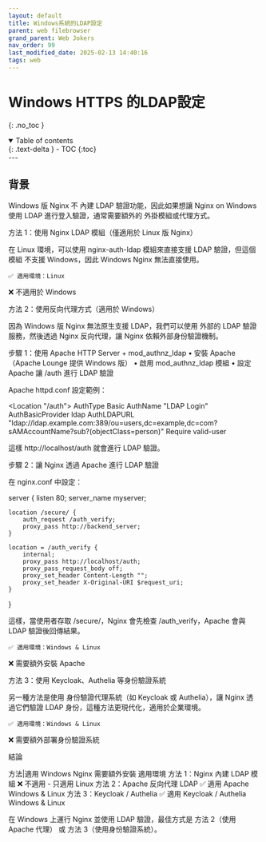 ```yaml
---
layout: default
title: Windows系統的LDAP設定
parent: web filebrowser
grand_parent: Web Jokers
nav_order: 99
last_modified_date: 2025-02-13 14:40:16
tags: web
---
```


#  Windows HTTPS 的LDAP設定
{: .no_toc }

<details open markdown="block">
  <summary>
    Table of contents
  </summary>
  {: .text-delta }
- TOC
{:toc}
</details>
---

## 背景


Windows 版 Nginx 不 內建 LDAP 驗證功能，因此如果想讓 Nginx on Windows 使用 LDAP 進行登入驗證，通常需要額外的 外掛模組或代理方式。

方法 1：使用 Nginx LDAP 模組（僅適用於 Linux 版 Nginx）

在 Linux 環境，可以使用 nginx-auth-ldap 模組來直接支援 LDAP 驗證，但這個模組 不支援 Windows，因此 Windows Nginx 無法直接使用。

	✅ 適用環境：Linux
❌ 不適用於 Windows

方法 2：使用反向代理方式（適用於 Windows）

因為 Windows 版 Nginx 無法原生支援 LDAP，我們可以使用 外部的 LDAP 驗證服務，然後透過 Nginx 反向代理，讓 Nginx 依賴外部身份驗證機制。

步驟 1：使用 Apache HTTP Server + mod_authnz_ldap
	•	安裝 Apache（Apache Lounge 提供 Windows 版）
	•	啟用 mod_authnz_ldap 模組
	•	設定 Apache 讓 /auth 進行 LDAP 驗證

Apache httpd.conf 設定範例：

<Location "/auth">
    AuthType Basic
    AuthName "LDAP Login"
    AuthBasicProvider ldap
    AuthLDAPURL "ldap://ldap.example.com:389/ou=users,dc=example,dc=com?sAMAccountName?sub?(objectClass=person)"
    Require valid-user
</Location>

這樣 http://localhost/auth 就會進行 LDAP 驗證。

步驟 2：讓 Nginx 透過 Apache 進行 LDAP 驗證

在 nginx.conf 中設定：

server {
    listen 80;
    server_name myserver;

    location /secure/ {
        auth_request /auth_verify;
        proxy_pass http://backend_server;
    }

    location = /auth_verify {
        internal;
        proxy_pass http://localhost/auth;
        proxy_pass_request_body off;
        proxy_set_header Content-Length "";
        proxy_set_header X-Original-URI $request_uri;
    }
}

這樣，當使用者存取 /secure/，Nginx 會先檢查 /auth_verify，Apache 會與 LDAP 驗證後回傳結果。

	✅ 適用環境：Windows & Linux
❌ 需要額外安裝 Apache

方法 3：使用 Keycloak、Authelia 等身份驗證系統

另一種方法是使用 身份驗證代理系統（如 Keycloak 或 Authelia），讓 Nginx 透過它們驗證 LDAP 身份，這種方法更現代化，適用於企業環境。

	✅ 適用環境：Windows & Linux
❌ 需要額外部署身份驗證系統

結論

方法|適用 Windows Nginx	需要額外安裝	適用環境
方法 1：Nginx 內建 LDAP 模組	❌ 不適用	-	只適用 Linux
方法 2：Apache 反向代理 LDAP	✅ 適用	Apache	Windows & Linux
方法 3：Keycloak / Authelia	✅ 適用	Keycloak / Authelia	Windows & Linux

在 Windows 上運行 Nginx 並使用 LDAP 驗證，最佳方式是 方法 2（使用 Apache 代理） 或 方法 3（使用身份驗證系統）。

